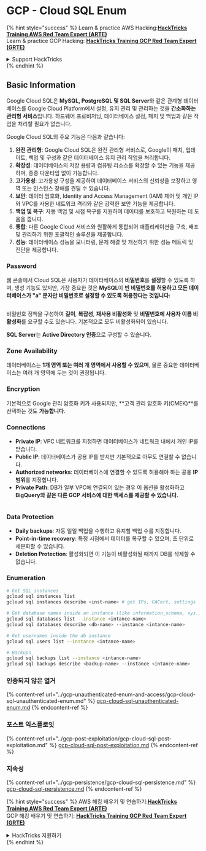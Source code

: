 # GCP - Cloud SQL Enum

{% hint style="success" %}
Learn & practice AWS Hacking:<img src="../../../.gitbook/assets/image (1) (1) (1) (1).png" alt="" data-size="line">[**HackTricks Training AWS Red Team Expert (ARTE)**](https://training.hacktricks.xyz/courses/arte)<img src="../../../.gitbook/assets/image (1) (1) (1) (1).png" alt="" data-size="line">\
Learn & practice GCP Hacking: <img src="../../../.gitbook/assets/image (2) (1).png" alt="" data-size="line">[**HackTricks Training GCP Red Team Expert (GRTE)**<img src="../../../.gitbook/assets/image (2) (1).png" alt="" data-size="line">](https://training.hacktricks.xyz/courses/grte)

<details>

<summary>Support HackTricks</summary>

* Check the [**subscription plans**](https://github.com/sponsors/carlospolop)!
* **Join the** 💬 [**Discord group**](https://discord.gg/hRep4RUj7f) or the [**telegram group**](https://t.me/peass) or **follow** us on **Twitter** 🐦 [**@hacktricks\_live**](https://twitter.com/hacktricks_live)**.**
* **Share hacking tricks by submitting PRs to the** [**HackTricks**](https://github.com/carlospolop/hacktricks) and [**HackTricks Cloud**](https://github.com/carlospolop/hacktricks-cloud) github repos.

</details>
{% endhint %}

## Basic Information

Google Cloud SQL은 **MySQL, PostgreSQL 및 SQL Server**와 같은 관계형 데이터베이스를 Google Cloud Platform에서 설정, 유지 관리 및 관리하는 것을 **간소화하는 관리형 서비스**입니다. 하드웨어 프로비저닝, 데이터베이스 설정, 패치 및 백업과 같은 작업을 처리할 필요가 없습니다.

Google Cloud SQL의 주요 기능은 다음과 같습니다:

1. **완전 관리형**: Google Cloud SQL은 완전 관리형 서비스로, Google이 패치, 업데이트, 백업 및 구성과 같은 데이터베이스 유지 관리 작업을 처리합니다.
2. **확장성**: 데이터베이스의 저장 용량과 컴퓨팅 리소스를 확장할 수 있는 기능을 제공하며, 종종 다운타임 없이 가능합니다.
3. **고가용성**: 고가용성 구성을 제공하여 데이터베이스 서비스의 신뢰성을 보장하고 영역 또는 인스턴스 장애를 견딜 수 있습니다.
4. **보안**: 데이터 암호화, Identity and Access Management (IAM) 제어 및 개인 IP와 VPC를 사용한 네트워크 격리와 같은 강력한 보안 기능을 제공합니다.
5. **백업 및 복구**: 자동 백업 및 시점 복구를 지원하여 데이터를 보호하고 복원하는 데 도움을 줍니다.
6. **통합**: 다른 Google Cloud 서비스와 원활하게 통합되어 애플리케이션을 구축, 배포 및 관리하기 위한 포괄적인 솔루션을 제공합니다.
7. **성능**: 데이터베이스 성능을 모니터링, 문제 해결 및 개선하기 위한 성능 메트릭 및 진단을 제공합니다.

### Password

웹 콘솔에서 Cloud SQL은 사용자가 데이터베이스의 **비밀번호**를 **설정**할 수 있도록 하며, 생성 기능도 있지만, 가장 중요한 것은 **MySQL**이 **빈 비밀번호를 허용하고 모든 데이터베이스가 "a" 문자만 비밀번호로 설정할 수 있도록 허용한다는 것입니다:**

<figure><img src="../../../.gitbook/assets/image (14).png" alt=""><figcaption></figcaption></figure>

비밀번호 정책을 구성하여 **길이**, **복잡성**, **재사용 비활성화** 및 **비밀번호에 사용자 이름 비활성화**를 요구할 수도 있습니다. 기본적으로 모두 비활성화되어 있습니다.

**SQL Server**는 **Active Directory 인증**으로 구성할 수 있습니다.

### Zone Availability

데이터베이스는 **1개 영역 또는 여러 개 영역에서 사용할 수 있으며**, 물론 중요한 데이터베이스는 여러 개 영역에 두는 것이 권장됩니다.

### Encryption

기본적으로 Google 관리 암호화 키가 사용되지만, **고객 관리 암호화 키(CMEK)**를 선택하는 것도 **가능합니다**.

### Connections

* **Private IP**: VPC 네트워크를 지정하면 데이터베이스가 네트워크 내에서 개인 IP를 받습니다.
* **Public IP**: 데이터베이스가 공용 IP를 받지만 기본적으로 아무도 연결할 수 없습니다.
* **Authorized networks**: 데이터베이스에 연결할 수 있도록 허용해야 하는 공용 **IP 범위**를 지정합니다.
* **Private Path**: DB가 일부 VPC에 연결되어 있는 경우 이 옵션을 활성화하고 **BigQuery와 같은 다른 GCP 서비스에 대한 액세스를 제공할 수 있습니다.**

<figure><img src="../../../.gitbook/assets/image (15).png" alt=""><figcaption></figcaption></figure>

### Data Protection

* **Daily backups**: 자동 일일 백업을 수행하고 유지할 백업 수를 지정합니다.
* **Point-in-time recovery**: 특정 시점에서 데이터를 복구할 수 있으며, 초 단위로 세분화할 수 있습니다.
* **Deletion Protection**: 활성화되면 이 기능이 비활성화될 때까지 DB를 삭제할 수 없습니다.

### Enumeration
```bash
# Get SQL instances
gcloud sql instances list
gcloud sql instances describe <inst-name> # get IPs, CACert, settings

# Get database names inside an instance (like information_schema, sys...)
gcloud sql databases list --instance <intance-name>
gcloud sql databases describe <db-name> --instance <intance-name>

# Get usernames inside the db instance
gcloud sql users list --instance <intance-name>

# Backups
gcloud sql backups list --instance <intance-name>
gcloud sql backups describe <backup-name> --instance <intance-name>
```
### 인증되지 않은 열거

{% content-ref url="../gcp-unauthenticated-enum-and-access/gcp-cloud-sql-unauthenticated-enum.md" %}
[gcp-cloud-sql-unauthenticated-enum.md](../gcp-unauthenticated-enum-and-access/gcp-cloud-sql-unauthenticated-enum.md)
{% endcontent-ref %}

### 포스트 익스플로잇

{% content-ref url="../gcp-post-exploitation/gcp-cloud-sql-post-exploitation.md" %}
[gcp-cloud-sql-post-exploitation.md](../gcp-post-exploitation/gcp-cloud-sql-post-exploitation.md)
{% endcontent-ref %}

### 지속성

{% content-ref url="../gcp-persistence/gcp-cloud-sql-persistence.md" %}
[gcp-cloud-sql-persistence.md](../gcp-persistence/gcp-cloud-sql-persistence.md)
{% endcontent-ref %}

{% hint style="success" %}
AWS 해킹 배우기 및 연습하기:<img src="../../../.gitbook/assets/image (1) (1) (1) (1).png" alt="" data-size="line">[**HackTricks Training AWS Red Team Expert (ARTE)**](https://training.hacktricks.xyz/courses/arte)<img src="../../../.gitbook/assets/image (1) (1) (1) (1).png" alt="" data-size="line">\
GCP 해킹 배우기 및 연습하기: <img src="../../../.gitbook/assets/image (2) (1).png" alt="" data-size="line">[**HackTricks Training GCP Red Team Expert (GRTE)**<img src="../../../.gitbook/assets/image (2) (1).png" alt="" data-size="line">](https://training.hacktricks.xyz/courses/grte)

<details>

<summary>HackTricks 지원하기</summary>

* [**구독 계획**](https://github.com/sponsors/carlospolop) 확인하기!
* **💬 [**Discord 그룹**](https://discord.gg/hRep4RUj7f) 또는 [**텔레그램 그룹**](https://t.me/peass)에 참여하거나 **Twitter** 🐦 [**@hacktricks\_live**](https://twitter.com/hacktricks_live)**를 팔로우하세요.**
* **[**HackTricks**](https://github.com/carlospolop/hacktricks) 및 [**HackTricks Cloud**](https://github.com/carlospolop/hacktricks-cloud) 깃허브 리포지토리에 PR을 제출하여 해킹 팁을 공유하세요.**

</details>
{% endhint %}
